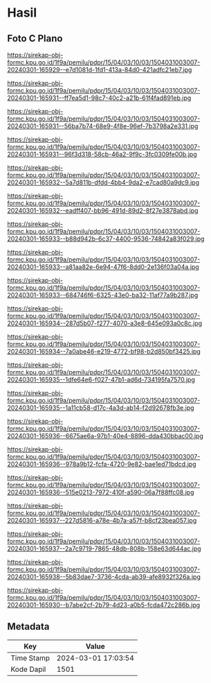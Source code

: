 # Hasil

## Foto C Plano

https://sirekap-obj-formc.kpu.go.id/1f9a/pemilu/pdpr/15/04/03/10/03/1504031003007-20240301-165929--e7d1081d-1fd1-413a-84d0-421adfc21eb7.jpg

https://sirekap-obj-formc.kpu.go.id/1f9a/pemilu/pdpr/15/04/03/10/03/1504031003007-20240301-165931--ff7ea5d1-98c7-40c2-a21b-61f4fad891eb.jpg

https://sirekap-obj-formc.kpu.go.id/1f9a/pemilu/pdpr/15/04/03/10/03/1504031003007-20240301-165931--56ba7b74-68e9-4f8e-96ef-7b3798a2e331.jpg

https://sirekap-obj-formc.kpu.go.id/1f9a/pemilu/pdpr/15/04/03/10/03/1504031003007-20240301-165931--96f3d318-58cb-46a2-9f9c-3fc0309fe00b.jpg

https://sirekap-obj-formc.kpu.go.id/1f9a/pemilu/pdpr/15/04/03/10/03/1504031003007-20240301-165932--5a7d811b-dfdd-4bb4-9da2-e7cad80a9dc9.jpg

https://sirekap-obj-formc.kpu.go.id/1f9a/pemilu/pdpr/15/04/03/10/03/1504031003007-20240301-165932--eadff407-bb96-491d-89d2-8f27e3878abd.jpg

https://sirekap-obj-formc.kpu.go.id/1f9a/pemilu/pdpr/15/04/03/10/03/1504031003007-20240301-165933--b88d942b-6c37-4400-9536-74842a83f029.jpg

https://sirekap-obj-formc.kpu.go.id/1f9a/pemilu/pdpr/15/04/03/10/03/1504031003007-20240301-165933--a81aa82e-6e94-47f6-8dd0-2e136f03a04a.jpg

https://sirekap-obj-formc.kpu.go.id/1f9a/pemilu/pdpr/15/04/03/10/03/1504031003007-20240301-165933--684746f6-6325-43e0-ba32-11af77a9b287.jpg

https://sirekap-obj-formc.kpu.go.id/1f9a/pemilu/pdpr/15/04/03/10/03/1504031003007-20240301-165934--287d5b07-f277-4070-a3e8-645e093a0c8c.jpg

https://sirekap-obj-formc.kpu.go.id/1f9a/pemilu/pdpr/15/04/03/10/03/1504031003007-20240301-165934--7a0abe46-e219-4772-bf98-b2d850bf3425.jpg

https://sirekap-obj-formc.kpu.go.id/1f9a/pemilu/pdpr/15/04/03/10/03/1504031003007-20240301-165935--1dfe64e6-f027-47b1-ad6d-734195fa7570.jpg

https://sirekap-obj-formc.kpu.go.id/1f9a/pemilu/pdpr/15/04/03/10/03/1504031003007-20240301-165935--1a11cb58-d17c-4a3d-ab14-f2d92678fb3e.jpg

https://sirekap-obj-formc.kpu.go.id/1f9a/pemilu/pdpr/15/04/03/10/03/1504031003007-20240301-165936--6675ae6a-97b1-40e4-8896-dda430bbac00.jpg

https://sirekap-obj-formc.kpu.go.id/1f9a/pemilu/pdpr/15/04/03/10/03/1504031003007-20240301-165936--978a9b12-fcfa-4720-9e82-bae1ed71bdcd.jpg

https://sirekap-obj-formc.kpu.go.id/1f9a/pemilu/pdpr/15/04/03/10/03/1504031003007-20240301-165936--515e0213-7972-410f-a590-06a7f88ffc08.jpg

https://sirekap-obj-formc.kpu.go.id/1f9a/pemilu/pdpr/15/04/03/10/03/1504031003007-20240301-165937--227d5816-a78e-4b7a-a57f-b8cf23bea057.jpg

https://sirekap-obj-formc.kpu.go.id/1f9a/pemilu/pdpr/15/04/03/10/03/1504031003007-20240301-165937--2a7c9719-7865-48db-808b-158e63d644ac.jpg

https://sirekap-obj-formc.kpu.go.id/1f9a/pemilu/pdpr/15/04/03/10/03/1504031003007-20240301-165938--5b83dae7-3736-4cda-ab39-afe8932f326a.jpg

https://sirekap-obj-formc.kpu.go.id/1f9a/pemilu/pdpr/15/04/03/10/03/1504031003007-20240301-165930--b7abe2cf-2b79-4d23-a0b5-fcda472c286b.jpg


## Metadata

| Key        | Value               |
| ---------- | ------------------- |
| Time Stamp | 2024-03-01 17:03:54 |
| Kode Dapil | 1501                |



